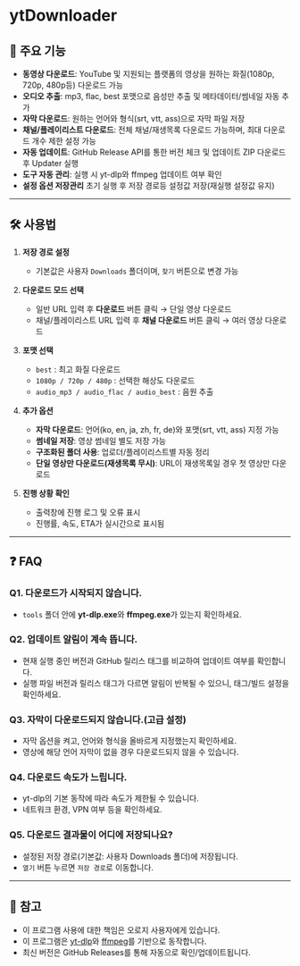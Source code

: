 # ytDownloader

## 📌 주요 기능
- **동영상 다운로드**: YouTube 및 지원되는 플랫폼의 영상을 원하는 화질(1080p, 720p, 480p등) 다운로드 가능
- **오디오 추출**: mp3, flac, best 포맷으로 음성만 추출 및 메타데이터/썸네일 자동 추가  
- **자막 다운로드**: 원하는 언어와 형식(srt, vtt, ass)으로 자막 파일 저장  
- **채널/플레이리스트 다운로드**: 전체 채널/재생목록 다운로드 가능하며, 최대 다운로드 개수 제한 설정 가능  
- **자동 업데이트**: GitHub Release API를 통한 버전 체크 및 업데이트 ZIP 다운로드 후 Updater 실행 
- **도구 자동 관리**: 실행 시 yt-dlp와 ffmpeg 업데이트 여부 확인
- **설정 옵션 저장관리** 초기 실행 후 저장 경로등 설정값 저장(재실행 설정값 유지)

---

## 🛠 사용법
1. **저장 경로 설정**  
   - 기본값은 사용자 `Downloads` 폴더이며, `찾기` 버튼으로 변경 가능

2. **다운로드 모드 선택**  
   - 일반 URL 입력 후 **다운로드** 버튼 클릭 → 단일 영상 다운로드  
   - 채널/플레이리스트 URL 입력 후 **채널 다운로드** 버튼 클릭 → 여러 영상 다운로드  

3. **포맷 선택**  
   - `best` : 최고 화질 다운로드  
   - `1080p / 720p / 480p` : 선택한 해상도 다운로드  
   - `audio_mp3 / audio_flac / audio_best` : 음원 추출

4. **추가 옵션**  
   - **자막 다운로드**: 언어(ko, en, ja, zh, fr, de)와 포맷(srt, vtt, ass) 지정 가능
   - **썸네일 저장**: 영상 썸네일 별도 저장 가능  
   - **구조화된 폴더 사용**: 업로더/플레이리스트별 자동 정리
   - **단일 영상만 다운로드(재생목록 무시)**: URL이 재생목록일 경우 첫 영상만 다운로드  

5. **진행 상황 확인**  
   - 출력창에 진행 로그 및 오류 표시  
   - 진행률, 속도, ETA가 실시간으로 표시됨

---

## ❓ FAQ

### Q1. 다운로드가 시작되지 않습니다.  
- `tools` 폴더 안에 **yt-dlp.exe**와 **ffmpeg.exe**가 있는지 확인하세요.

### Q2. 업데이트 알림이 계속 뜹니다.  
- 현재 실행 중인 버전과 GitHub 릴리스 태그를 비교하여 업데이트 여부를 확인합니다.  
- 실행 파일 버전과 릴리스 태그가 다르면 알림이 반복될 수 있으니, 태그/빌드 설정을 확인하세요.

### Q3. 자막이 다운로드되지 않습니다.(고급 설정)
- 자막 옵션을 켜고, 언어와 형식을 올바르게 지정했는지 확인하세요.
- 영상에 해당 언어 자막이 없을 경우 다운로드되지 않을 수 있습니다.  

### Q4. 다운로드 속도가 느립니다.  
- yt-dlp의 기본 동작에 따라 속도가 제한될 수 있습니다.  
- 네트워크 환경, VPN 여부 등을 확인하세요.  

### Q5. 다운로드 결과물이 어디에 저장되나요?  
- 설정된 저장 경로(기본값: 사용자 Downloads 폴더)에 저장됩니다.
- `열기` 버튼 누르면  `저장 경로`로 이동합니다.

---

## 📄 참고
- 이 프로그램 사용에 대한 책임은 오로지 사용자에게 있습니다.
- 이 프로그램은 [yt-dlp](https://github.com/yt-dlp/yt-dlp)와 [ffmpeg](https://ffmpeg.org/)를 기반으로 동작합니다.  
- 최신 버전은 GitHub Releases를 통해 자동으로 확인/업데이트됩니다.  
